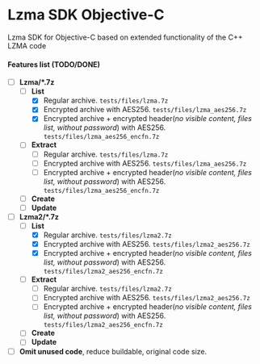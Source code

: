 # Lzma SDK Objective-C
Lzma SDK for Objective-C based on extended functionality of the C++ LZMA code

#### Features list (TODO/DONE)
- [ ] **Lzma/*.7z**
  - [ ] **List**
    - [x] Regular archive. ```tests/files/lzma.7z```
    - [x] Encrypted archive with AES256. ```tests/files/lzma_aes256.7z```
    - [x] Encrypted archive + encrypted header(*no visible content, files list, without password*) with AES256. ```tests/files/lzma_aes256_encfn.7z```
  - [ ] **Extract**
    - [ ] Regular archive. ```tests/files/lzma.7z```
    - [ ] Encrypted archive with AES256. ```tests/files/lzma_aes256.7z```
    - [ ] Encrypted archive + encrypted header(*no visible content, files list, without password*) with AES256. ```tests/files/lzma_aes256_encfn.7z```
  - [ ] **Create**
  - [ ] **Update**
- [ ] **Lzma2/*.7z**
  - [ ] **List**
    - [x] Regular archive. ```tests/files/lzma2.7z```
    - [x] Encrypted archive with AES256. ```tests/files/lzma2_aes256.7z```
    - [x] Encrypted archive + encrypted header(*no visible content, files list, without password*) with AES256. ```tests/files/lzma2_aes256_encfn.7z```
  - [ ] **Extract**
    - [ ] Regular archive. ```tests/files/lzma2.7z```
    - [ ] Encrypted archive with AES256. ```tests/files/lzma2_aes256.7z```
    - [ ] Encrypted archive + encrypted header(*no visible content, files list, without password*) with AES256. ```tests/files/lzma2_aes256_encfn.7z```
  - [ ] **Create**
  - [ ] **Update**
- [ ] **Omit unused code**, reduce buildable, original code size.

